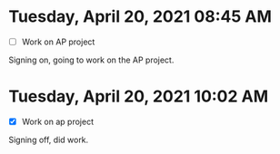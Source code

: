 # Tuesday, April 20, 2021 08:45 AM
- [ ] Work on AP project

Signing on, going to work on the AP project. 
# Tuesday, April 20, 2021 10:02 AM
- [x] Work on ap project

Signing off, did work. 
